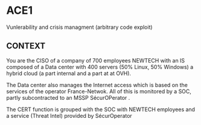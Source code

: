 # ACE1
Vunlerability and crisis managment (arbitrary code exploit)

## CONTEXT

You are the CISO of a company of 700 employees NEWTECH with an IS composed of a Data
center with 400 servers (50% Linux, 50% Windows) a hybrid cloud (a part internal and a part at
at OVH). 

The Data center also manages the Internet access which is based on the services of the operator
France-Netwok. All of this is monitored by a SOC, partly subcontracted to an MSSP
SécurOPerator . 

The CERT function is grouped with the SOC with NEWTECH employees and
a service (Threat Intel) provided by SécurOperator
